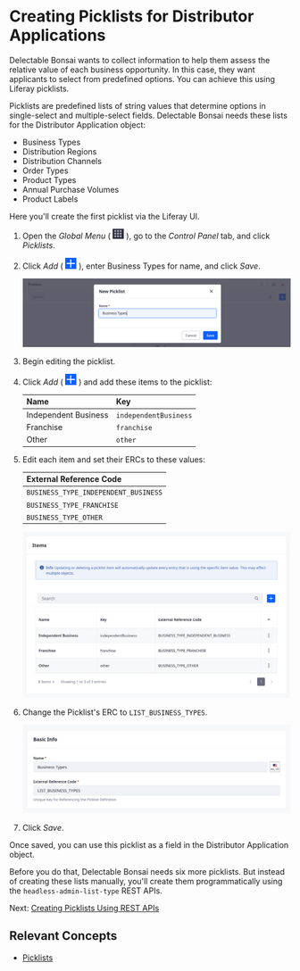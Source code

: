 # Creating Picklists for Distributor Applications

Delectable Bonsai wants to collect information to help them assess the relative value of each business opportunity. In this case, they want applicants to select from predefined options. You can achieve this using Liferay picklists.

Picklists are predefined lists of string values that determine options in single-select and multiple-select fields. Delectable Bonsai needs these lists for the Distributor Application object:

* Business Types
* Distribution Regions
* Distribution Channels
* Order Types
* Product Types
* Annual Purchase Volumes
* Product Labels

Here you'll create the first picklist via the Liferay UI.

1. Open the *Global Menu* ( ![Global Menu](../../../images/icon-applications-menu.png) ), go to the *Control Panel* tab, and click *Picklists*.

1. Click *Add* ( ![Add Button](../../../images/icon-add.png) ), enter Business Types for name, and click *Save*.

   ![Create the Business Types picklist.](creating-picklists-for-distributor-applications/images/01.png)

1. Begin editing the picklist.

1. Click *Add* ( ![Add Button](../../../images/icon-add.png) ) and add these items to the picklist:

   | Name                 | Key                   |
   |:---------------------|:----------------------|
   | Independent Business | `independentBusiness` |
   | Franchise            | `franchise`           |
   | Other                | `other`               |

1. Edit each item and set their ERCs to these values:

   | External Reference Code              |
   |:-------------------------------------|
   | `BUSINESS_TYPE_INDEPENDENT_BUSINESS` |
   | `BUSINESS_TYPE_FRANCHISE`            |
   | `BUSINESS_TYPE_OTHER`                |

   ![Add three items to the picklist and update their ERCs.](./creating-picklists-for-distributor-applications/images/02.png)

1. Change the Picklist's ERC to `LIST_BUSINESS_TYPES`.

   ![Update the picklist's ERC.](./creating-picklists-for-distributor-applications/images/03.png)

1. Click *Save*.

Once saved, you can use this picklist as a field in the Distributor Application object.

Before you do that, Delectable Bonsai needs six more picklists. But instead of creating these lists manually, you'll create them programmatically using the `headless-admin-list-type` REST APIs.

Next: [Creating Picklists Using REST APIs](./creating-picklists-using-rest-apis.md)

## Relevant Concepts

* [Picklists](https://learn.liferay.com/en/w/dxp/building-applications/objects/picklists)
